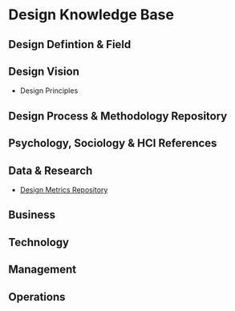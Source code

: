 # Design Knowledge Base

## Design Defintion & Field

## Design Vision
- Design Principles

## Design Process & Methodology Repository

## Psychology, Sociology & HCI References

## Data & Research
- [Design Metrics Repository](https://joesteinkamp.github.io/design-knowledge-base/Data%2BResearch/Design-Metrics.html)

## Business

## Technology

## Management

## Operations